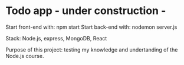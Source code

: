 # Todo app - under construction -

Start front-end with: npm start
Start back-end with: nodemon server.js

Stack: Node.js, express, MongoDB, React

Purpose of this project: testing my knowledge and undertanding of the Node.js course.
